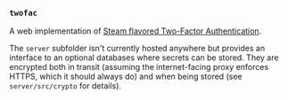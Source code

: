### `twofac`

A web implementation of [Steam flavored Two-Factor Authentication](https://support.steampowered.com/kb_article.php?ref=8625-wrah-9030).

The `server` subfolder isn't currently hosted anywhere but provides an interface to an optional databases where secrets can be stored. They are encrypted both in transit (assuming the internet-facing proxy enforces HTTPS, which it should always do) and when being stored (see `server/src/crypto` for details).

